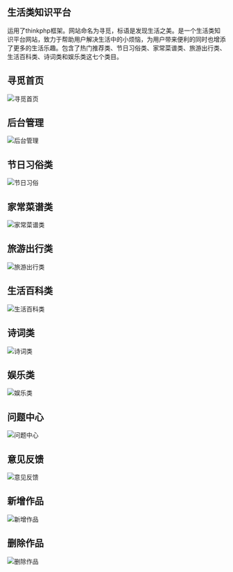﻿## 生活类知识平台

运用了thinkphp框架。网站命名为寻觅，标语是发现生活之美。是一个生活类知识平台网站，致力于帮助用户解决生活中的小烦恼，为用户带来便利的同时也增添了更多的生活乐趣。包含了热门推荐类、节日习俗类、家常菜谱类、旅游出行类、生活百科类、诗词类和娱乐类这七个类目。

## 寻觅首页

![寻觅首页](https://github.com/cocominew/mytest/blob/master/img-storage/%E5%AF%BB%E8%A7%85%E9%A6%96%E9%A1%B5.JPEG)

## 后台管理

![后台管理](https://github.com/cocominew/mytest/blob/master/img-storage/%E5%90%8E%E5%8F%B0%E7%AE%A1%E7%90%86.jpg)

## 节日习俗类

![节日习俗](https://github.com/cocominew/mytest/blob/master/img-storage/%E8%8A%82%E6%97%A5%E4%B9%A0%E4%BF%97%E7%B1%BB.JPEG)

## 家常菜谱类

![家常菜谱类](https://github.com/cocominew/mytest/blob/master/img-storage/%E5%AE%B6%E5%B8%B8%E8%8F%9C%E8%B0%B1%E7%B1%BB.JPEG)

## 旅游出行类

![旅游出行类](https://github.com/cocominew/mytest/blob/master/img-storage/%E6%97%85%E6%B8%B8%E5%87%BA%E8%A1%8C%E7%B1%BB.JPEG)

## 生活百科类

![生活百科类](https://github.com/cocominew/mytest/blob/master/img-storage/%E7%94%9F%E6%B4%BB%E7%99%BE%E7%A7%91%E7%B1%BB.JPEG)

## 诗词类

![诗词类](https://github.com/cocominew/mytest/blob/master/img-storage/%E8%AF%97%E8%AF%8D%E7%B1%BB.JPEG)

## 娱乐类

![娱乐类](https://github.com/cocominew/mytest/blob/master/img-storage/%E5%A8%B1%E4%B9%90%E7%B1%BB.jpg)

## 问题中心

![问题中心](https://github.com/cocominew/mytest/blob/master/img-storage/%E9%97%AE%E9%A2%98%E4%B8%AD%E5%BF%83.JPEG)

## 意见反馈

![意见反馈](https://github.com/cocominew/mytest/blob/master/img-storage/%E6%84%8F%E8%A7%81%E5%8F%8D%E9%A6%88.jpg)

## 新增作品

![新增作品](https://github.com/cocominew/mytest/blob/master/img-storage/%E6%96%B0%E5%A2%9E%E4%BD%9C%E5%93%81.JPEG)

## 删除作品

![删除作品](https://github.com/cocominew/mytest/blob/master/img-storage/%E5%88%A0%E9%99%A4%E4%BD%9C%E5%93%81.jpg)

